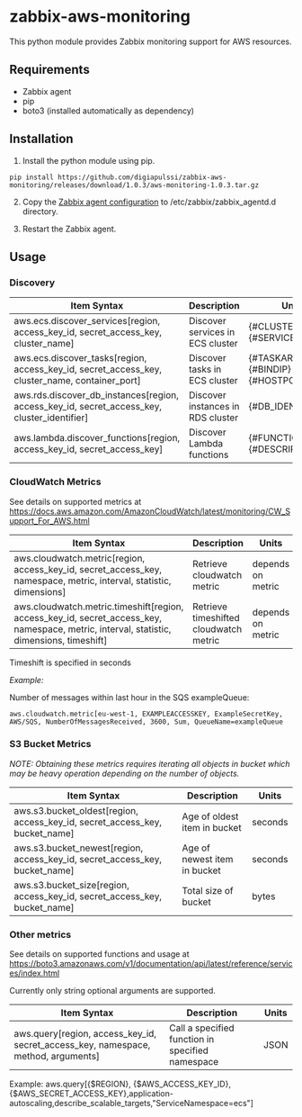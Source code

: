 # zabbix-aws-monitoring

This python module provides Zabbix monitoring support for AWS resources.

## Requirements

- Zabbix agent
- pip
- boto3 (installed automatically as dependency)

## Installation

1. Install the python module using pip.

```
pip install https://github.com/digiapulssi/zabbix-aws-monitoring/releases/download/1.0.3/aws-monitoring-1.0.3.tar.gz
```

2. Copy the [Zabbix agent configuration](etc/zabbix/zabbix_agentd.d/ic_aws.conf) to /etc/zabbix/zabbix_agentd.d directory.

3. Restart the Zabbix agent.

## Usage

### Discovery

Item Syntax | Description | Units |
----------- | ----------- | ----- |
aws.ecs.discover_services[region, access_key_id, secret_access_key, cluster_name] | Discover services in ECS cluster | {#CLUSTER_NAME}, {#SERVICE_NAME} |
aws.ecs.discover_tasks[region, access_key_id, secret_access_key, cluster_name, container_port] | Discover tasks in ECS cluster | {#TASKARN}, {#BINDIP} {#HOSTPORT} |
aws.rds.discover_db_instances[region, access_key_id, secret_access_key, cluster_identifier] | Discover instances in RDS cluster | {#DB_IDENTIFIER} |
aws.lambda.discover_functions[region, access_key_id, secret_access_key] | Discover Lambda functions | {#FUNCTIONNAME}, {#DESCRIPTION} |

### CloudWatch Metrics

See details on supported metrics at https://docs.aws.amazon.com/AmazonCloudWatch/latest/monitoring/CW_Support_For_AWS.html

Item Syntax | Description | Units |
----------- | ----------- | ----- |
aws.cloudwatch.metric[region, access_key_id, secret_access_key, namespace, metric, interval, statistic, dimensions] | Retrieve cloudwatch metric | depends on metric |
aws.cloudwatch.metric.timeshift[region, access_key_id, secret_access_key, namespace, metric, interval, statistic, dimensions, timeshift] | Retrieve timeshifted cloudwatch metric | depends on metric |


Timeshift is specified in seconds

*Example:*

Number of messages within last hour in the SQS exampleQueue:
```
aws.cloudwatch.metric[eu-west-1, EXAMPLEACCESSKEY, ExampleSecretKey, AWS/SQS, NumberOfMessagesReceived, 3600, Sum, QueueName=exampleQueue
```

### S3 Bucket Metrics

*NOTE: Obtaining these metrics requires iterating all objects in bucket
which may be heavy operation depending on the number of objects.*

Item Syntax | Description | Units |
----------- | ----------- | ----- |
aws.s3.bucket_oldest[region, access_key_id, secret_access_key, bucket_name] | Age of oldest item in bucket | seconds |
aws.s3.bucket_newest[region, access_key_id, secret_access_key, bucket_name] | Age of newest item in bucket | seconds |
aws.s3.bucket_size[region, access_key_id, secret_access_key, bucket_name] | Total size of bucket | bytes |

### Other metrics

See details on supported functions and usage  at https://boto3.amazonaws.com/v1/documentation/api/latest/reference/services/index.html 

Currently only string optional arguments are supported. 


Item Syntax | Description | Units |
----------- | ----------- | ----- |
aws.query[region, access_key_id, secret_access_key, namespace, method, arguments] | Call a specified function in specified namespace | JSON |
Example: aws.query[{$REGION}, {$AWS_ACCESS_KEY_ID}, {$AWS_SECRET_ACCESS_KEY},application-autoscaling,describe_scalable_targets,"ServiceNamespace=ecs"]
